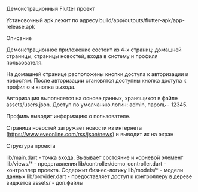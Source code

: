 Демонстрационный Flutter проект

Установочный apk лежит по адресу build/app/outputs/flutter-apk/app-release.apk

Описание

Демонстрационное приложение состоит из 4-х страниц: домашней страницы, страницы новостей, входа в
систему и профиля пользователя.

На домашней странице расположены кнопки доступа к авторизации и новостям. После авторизации
становятся доступны кнопка доступа к профилю и кнопка выхода.

Авторизация выполняется на основе данных, хранящихся в файле assets/users.json. Доступ по умолчанию
логин: admin, пароль - 12345.

Профиль выводит информацию о пользователе.

Страница новостей загружает новости из интернета (https://www.eveonline.com/rss/json/news) и выводит
их на экран


Структура проекта

lib/main.dart - точка входа. Вызывает состояние и корневой элемент
lib/views/* - представления
lib/controller/demo_controller.dart - контроллер проекта. Содержит бизнес-логику
lib/models/* - модели данных
lib/provider.dart - предоставляет доступ к контроллеру в дереве виджетов
assets/ - доп.файлы

